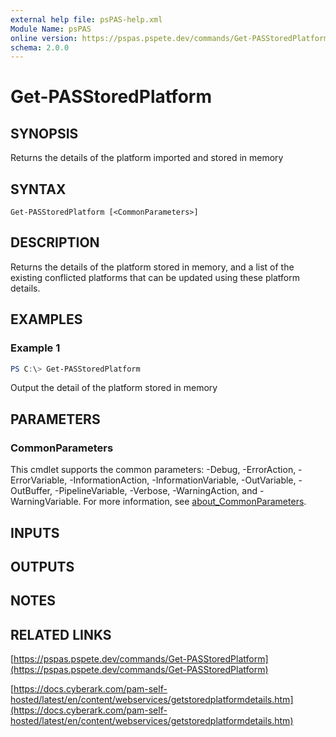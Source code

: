 ```yaml
---
external help file: psPAS-help.xml
Module Name: psPAS
online version: https://pspas.pspete.dev/commands/Get-PASStoredPlatform
schema: 2.0.0
---
```


# Get-PASStoredPlatform

## SYNOPSIS
Returns the details of the platform imported and stored in memory

## SYNTAX

```
Get-PASStoredPlatform [<CommonParameters>]
```

## DESCRIPTION
Returns the details of the platform stored in memory, and a list of the existing conflicted platforms that can be updated using these platform details.

## EXAMPLES

### Example 1
```powershell
PS C:\> Get-PASStoredPlatform
```

Output the detail of the platform stored in memory

## PARAMETERS

### CommonParameters
This cmdlet supports the common parameters: -Debug, -ErrorAction, -ErrorVariable, -InformationAction, -InformationVariable, -OutVariable, -OutBuffer, -PipelineVariable, -Verbose, -WarningAction, and -WarningVariable. For more information, see [about_CommonParameters](http://go.microsoft.com/fwlink/?LinkID=113216).

## INPUTS

## OUTPUTS

## NOTES

## RELATED LINKS

[https://pspas.pspete.dev/commands/Get-PASStoredPlatform](https://pspas.pspete.dev/commands/Get-PASStoredPlatform)

[https://docs.cyberark.com/pam-self-hosted/latest/en/content/webservices/getstoredplatformdetails.htm](https://docs.cyberark.com/pam-self-hosted/latest/en/content/webservices/getstoredplatformdetails.htm)